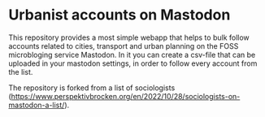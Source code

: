 # Urbanist accounts on Mastodon

This repository provides a most simple webapp that helps to bulk follow accounts related to cities, transport and urban planning on the FOSS microbloging service Mastodon. In it you can create a csv-file that can be uploaded in your mastodon settings, in order to follow every account from the list.

The repository is forked from a list of sociologists (https://www.perspektivbrocken.org/en/2022/10/28/sociologists-on-mastodon-a-list/).
